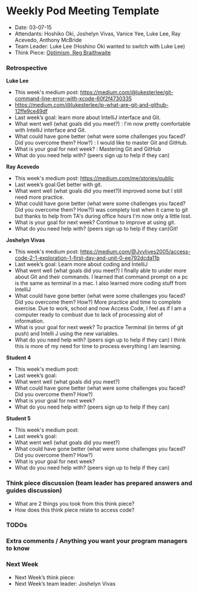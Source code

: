 # Weekly Pod Meeting Template

* Date: 03-07-15
* Attendants: Hoshiko Oki, Joshelyn Vivas, Vanice Yee, Luke Lee, Ray Acevedo, Anthony McBride
* Team Leader: Luke Lee (Hoshino Oki wanted to switch with Luke Lee)
* Think Piece: [Optimism, Reg Braithwaite](http://braythwayt.com/homoiconic/2009/05/01/optimism.html)

### Retrospective

**Luke Lee**

* This week's medium post: https://medium.com/@lukesterlee/git-command-line-error-with-xcode-60f2f4730335
* https://medium.com/@lukesterlee/ip-what-are-git-and-github-12ffe9ce49df
* Last week’s goal: learn more about IntelliJ interface and Git.
* What went well (what goals did you meet?) : I'm now pretty comfortable with IntelliJ interface and Git.
* What could have gone better (what were some challenges you faced? Did you overcome them? How?) : I would like to master Git and GitHub.
* What is your goal for next week? : Mastering Git and GitHub
* What do you need help with? (peers sign up to help if they can)

**Ray Acevedo**

* This week's medium post: https://medium.com/me/stories/public
* Last week’s goal:Get better with git.
* What went well (what goals did you meet?)I improved some but I still need more practice.
* What could have gone better (what were some challenges you faced? Did you overcome them? How?)I was complety lost when it came to git but thanks to help from TA's during office hours I'm now only a little lost.
* What is your goal for next week? Continue to improve at using git. 
* What do you need help with? (peers sign up to help if they can)Git!

**Joshelyn Vivas**

* This week's medium post: https://medium.com/@Jvvlives2005/access-code-2-1-exploration-1-first-day-and-unit-0-ee792dcda11b
* Last week’s goal: Learn more about coding and IntelliJ
* What went well (what goals did you meet?) I finally able to under more about Git and their commands. I learned that command prompt on a pc is the same as terminal in a mac. I also learned more coding stuff from IntelliJ
* What could have gone better (what were some challenges you faced? Did you overcome them? How?) More practice and time to complete exercise. Due to work, school and now Access Code, I feel as if I am a computer ready to combust due to lack of processing alot of information.
* What is your goal for next week? To practice Terminal (in terms of git push) and Intelli J using the new variables.
* What do you need help with? (peers sign up to help if they can) I think this is more of my need for time to process everything I am learning.

**Student 4**

* This week's medium post:
* Last week’s goal:
* What went well (what goals did you meet?)
* What could have gone better (what were some challenges you faced? Did you overcome them? How?)
* What is your goal for next week?
* What do you need help with? (peers sign up to help if they can)

**Student 5**

* This week's medium post:
* Last week’s goal:
* What went well (what goals did you meet?)
* What could have gone better (what were some challenges you faced? Did you overcome them? How?)
* What is your goal for next week?
* What do you need help with? (peers sign up to help if they can)

### Think piece discussion (team leader has prepared answers and guides discussion)

* What are 2 things you took from this think piece?
* How does this think piece relate to access code?

### TODOs

### Extra comments / Anything you want your program managers to know

### Next Week

* Next Week’s think piece:
* Next Week’s team leader: Joshelyn Vivas

